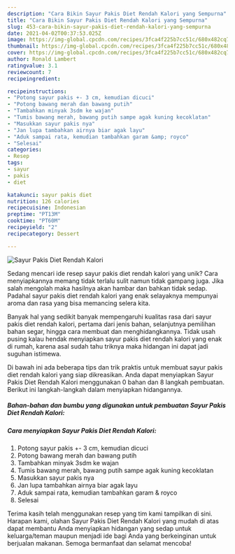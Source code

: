 ```yaml
---
description: "Cara Bikin Sayur Pakis Diet Rendah Kalori yang Sempurna"
title: "Cara Bikin Sayur Pakis Diet Rendah Kalori yang Sempurna"
slug: 453-cara-bikin-sayur-pakis-diet-rendah-kalori-yang-sempurna
date: 2021-04-02T00:37:53.025Z
image: https://img-global.cpcdn.com/recipes/3fca4f225b7cc51c/680x482cq70/sayur-pakis-diet-rendah-kalori-foto-resep-utama.jpg
thumbnail: https://img-global.cpcdn.com/recipes/3fca4f225b7cc51c/680x482cq70/sayur-pakis-diet-rendah-kalori-foto-resep-utama.jpg
cover: https://img-global.cpcdn.com/recipes/3fca4f225b7cc51c/680x482cq70/sayur-pakis-diet-rendah-kalori-foto-resep-utama.jpg
author: Ronald Lambert
ratingvalue: 3.1
reviewcount: 7
recipeingredient:

recipeinstructions:
- "Potong sayur pakis +- 3 cm, kemudian dicuci"
- "Potong bawang merah dan bawang putih"
- "Tambahkan minyak 3sdm ke wajan"
- "Tumis bawang merah, bawang putih sampe agak kuning kecoklatan"
- "Masukkan sayur pakis nya"
- "Jan lupa tambahkan airnya biar agak layu"
- "Aduk sampai rata, kemudian tambahkan garam &amp; royco"
- "Selesai"
categories:
- Resep
tags:
- sayur
- pakis
- diet

katakunci: sayur pakis diet 
nutrition: 126 calories
recipecuisine: Indonesian
preptime: "PT13M"
cooktime: "PT60M"
recipeyield: "2"
recipecategory: Dessert

---
```



![Sayur Pakis Diet Rendah Kalori](https://img-global.cpcdn.com/recipes/3fca4f225b7cc51c/680x482cq70/sayur-pakis-diet-rendah-kalori-foto-resep-utama.jpg)

Sedang mencari ide resep sayur pakis diet rendah kalori yang unik? Cara menyiapkannya memang tidak terlalu sulit namun tidak gampang juga. Jika salah mengolah maka hasilnya akan hambar dan bahkan tidak sedap. Padahal sayur pakis diet rendah kalori yang enak selayaknya mempunyai aroma dan rasa yang bisa memancing selera kita.

Banyak hal yang sedikit banyak mempengaruhi kualitas rasa dari sayur pakis diet rendah kalori, pertama dari jenis bahan, selanjutnya pemilihan bahan segar, hingga cara membuat dan menghidangkannya. Tidak usah pusing kalau hendak menyiapkan sayur pakis diet rendah kalori yang enak di rumah, karena asal sudah tahu triknya maka hidangan ini dapat jadi suguhan istimewa.




Di bawah ini ada beberapa tips dan trik praktis untuk membuat sayur pakis diet rendah kalori yang siap dikreasikan. Anda dapat menyiapkan Sayur Pakis Diet Rendah Kalori menggunakan 0 bahan dan 8 langkah pembuatan. Berikut ini langkah-langkah dalam menyiapkan hidangannya.

<!--inarticleads1-->

##### Bahan-bahan dan bumbu yang digunakan untuk pembuatan Sayur Pakis Diet Rendah Kalori:





<!--inarticleads2-->

##### Cara menyiapkan Sayur Pakis Diet Rendah Kalori:

1. Potong sayur pakis +- 3 cm, kemudian dicuci
1. Potong bawang merah dan bawang putih
1. Tambahkan minyak 3sdm ke wajan
1. Tumis bawang merah, bawang putih sampe agak kuning kecoklatan
1. Masukkan sayur pakis nya
1. Jan lupa tambahkan airnya biar agak layu
1. Aduk sampai rata, kemudian tambahkan garam &amp; royco
1. Selesai




Terima kasih telah menggunakan resep yang tim kami tampilkan di sini. Harapan kami, olahan Sayur Pakis Diet Rendah Kalori yang mudah di atas dapat membantu Anda menyiapkan hidangan yang sedap untuk keluarga/teman maupun menjadi ide bagi Anda yang berkeinginan untuk berjualan makanan. Semoga bermanfaat dan selamat mencoba!
